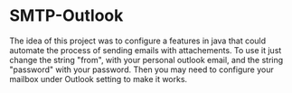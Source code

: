 # SMTP-Outlook
The idea of this project was to configure a features in java that could automate the process of sending emails with attachements.
To use it just change the string "from", with your personal outlook email, and the string "password" with your password.
Then you may need to configure your mailbox under Outlook setting to make it works.
